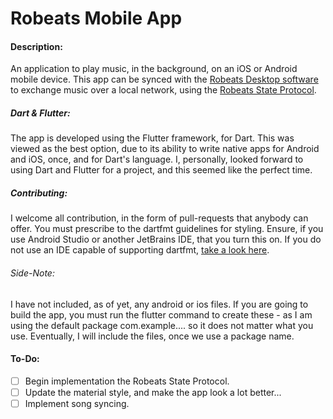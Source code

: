 # Robeats Mobile App

#### Description:
An application to play music, in the background, on an iOS or Android 
mobile device. This app can be synced with the 
[Robeats Desktop software](http://https://github.com/robeats-player/Robeats-Desktop "Robeats Desktop software") 
to exchange music over a local network, using the 
[Robeats State Protocol](http://https://github.com/robeats-player/Robeats-State-Protocol "Robeats State Protocol").



##### Dart & Flutter:
The app is developed using the Flutter framework, for Dart. This was 
viewed as the best option, due to its ability to write native apps for
Android and iOS, once, and for Dart's language. I, personally, looked 
forward to using Dart and Flutter for a project, and this seemed like 
the perfect time.



##### Contributing:
I welcome all contribution, in the form of pull-requests that anybody 
can offer. You must prescribe to the dartfmt guidelines for styling. 
Ensure, if you use Android Studio or another JetBrains IDE, that you 
turn this on. If you do not use an IDE capable of supporting dartfmt,
[take a look here](http://github.com/dart-lang/dart_style/ "take a look here").

###### Side-Note:
I have not included, as of yet, any android or ios files. If you are 
going to build the app, you must run the flutter command to create 
these - as I am using the default package com.example.... so it does not
matter what you use. Eventually, I will include the files, once we use a
package name.



#### To-Do:

- [ ] Begin implementation the Robeats State Protocol.
- [ ] Update the material style, and make the app look a lot better...
- [ ] Implement song syncing.
